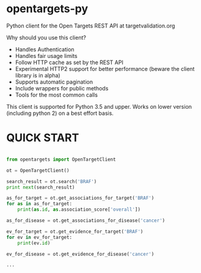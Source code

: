 # opentargets-py
Python client for the Open Targets REST API at targetvalidation.org


Why should you use this client?

- Handles Authentication
- Handles fair usage limits
- Follow HTTP cache as set by the REST API
- Experimental HTTP2 support for better performance (beware the client library is in alpha)
- Supports automatic pagination
- Include wrappers for public methods
- Tools for the most common calls

This client is supported for Python 3.5 and upper.
Works on lower version (including python 2) on a best effort basis.


QUICK START
===========

```python

from opentargets import OpenTargetClient

ot = OpenTargetClient()

search_result = ot.search('BRAF')
print next(search_result)

as_for_target = ot.get_associations_for_target('BRAF')
for as in as_for_target:
    print(as.id, as.association_score['overall'])

as_for_disease = ot.get_associations_for_disease('cancer')

ev_for_target = ot.get_evidence_for_target('BRAF')
for ev in ev_for_target:
    print(ev.id)

ev_for_disease = ot.get_evidence_for_disease('cancer')

...

```